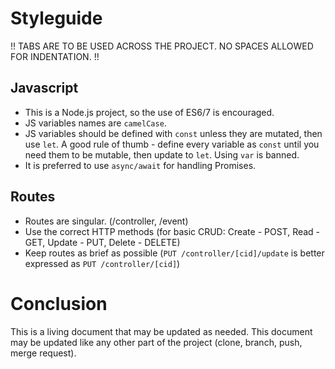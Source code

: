 # Styleguide

!! TABS ARE TO BE USED ACROSS THE PROJECT. NO SPACES ALLOWED FOR INDENTATION. !!

## Javascript
- This is a Node.js project, so the use of ES6/7 is encouraged.
- JS variables names are `camelCase`.
- JS variables should be defined with `const` unless they are mutated, then use `let`. A good rule of thumb - define every variable as `const` until you need them to be mutable, then update to `let`. Using `var` is banned.
- It is preferred to use `async/await` for handling Promises.

## Routes
- Routes are singular. (/controller, /event)
- Use the correct HTTP methods (for basic CRUD: Create - POST, Read - GET, Update - PUT, Delete - DELETE)
- Keep routes as brief as possible (`PUT /controller/[cid]/update` is better expressed as `PUT /controller/[cid]`)

# Conclusion
This is a living document that may be updated as needed. This document may be updated like any other part of the project (clone, branch, push, merge request).